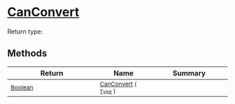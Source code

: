 # [CanConvert](./NetCoreFeatureDescriptorConverter-100664115.md)


Return type:
## Methods

| Return | Name | Summary | 
| --- | --- | --- | 
| <sub>[Boolean](https://docs.microsoft.com/en-us/dotnet/api/System.Boolean)</sub><img width=200/>| <sub>[CanConvert](./NetCoreFeatureDescriptorConverter-100664115.md) ( [`Type`](https://docs.microsoft.com/en-us/dotnet/api/System.Type) )</sub>| <sub></sub><img width=200/>| <br>


